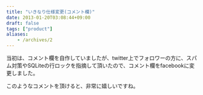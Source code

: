 ```yaml
---
title: "いきなり仕様変更(コメント欄)"
date: 2013-01-20T03:08:44+09:00
draft: false
tags: ["product"]
aliases:
    - /archives/2
---
```


当初は、コメント欄を自作していましたが、twitter上でフォロワーの方に、スパム対策やSQLiteの行ロックを指摘して頂いたので、コメント欄をfacebookに変更しました。

このようなコメントを頂けると、非常に嬉しいですね。

